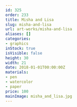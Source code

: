 ```yaml
---
id: 325
order: 233
title: Misha and Lisa
slug: misha-and-lisa
url: art-works/misha-and-lisa
aliases: []
categories:
- graphics
inStock: true
isVisible: false
height: 30
width: 21
date: 2018-01-01T00:00:00Z
materials:
- pen
- watercolor
- paper
price: 100
mainImage: misha_and_lisa.jpg
---
```

